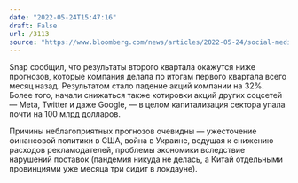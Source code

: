 ```yaml
---
date: "2022-05-24T15:47:16"
draft: False
url: /3113
source: "https://www.bloomberg.com/news/articles/2022-05-24/social-media-stocks-set-to-erase-100-billion-on-snap-warning"
---
```


Snap сообщил, что результаты второго квартала окажутся ниже прогнозов, которые компания делала по итогам первого квартала всего месяц назад. Результатом стало падение акций компании на 32%. Более того, начали снижаться также котировки акций других соцсетей — Meta, Twitter и даже Google, — в целом капитализация сектора упала почти на 100 млрд долларов.

Причины неблагоприятных прогнозов очевидны — ужесточение финансовой политики в США, война в Украине, ведущая к снижению расходов рекламодателей, проблемы экономики вследствие нарушений поставок (пандемия никуда не делась, а Китай отдельными провинциями уже месяца три сидит в локдауне).
